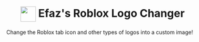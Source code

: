 <h1 align="center"><img align="center" src="https://cdn.efaz.dev/extensions/dev.efaz.roblox_logo_changer/chromeExtension/icon48.png?raw=true" width="40" height="40"> Efaz's Roblox Logo Changer</h1>

Change the Roblox tab icon and other types of logos into a custom image!